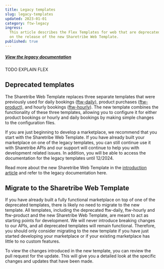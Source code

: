 ```yaml
---
title: Legacy templates
slug: legacy-templates
updated: 2023-01-01
category: ftw-legacy
ingress:
  This article describes the Flex Templates for web that are deprecated
  on the release of the new Sharetribe Web Template.
published: true
---
```


##### [View the legacy documentation](https://www.sharetribe.com/docs/legacy/)

TODO EXPLAIN FLEX

## Deprecated templates

The Sharetribe Web Template replaces three separate templates that were
previously used for daily bookings
([ftw-daily](https://github.com/sharetribe/ftw-daily)), product
purchases ([ftw-product](https://github.com/sharetribe/ftw-product)),
and hourly bookings
([ftw-hourly](https://github.com/sharetribe/ftw-hourly)). The new
template combines the functionality of these three templates, allowing
you to configure it for either product bookings or hourly and daily
bookings by making simple changes to the configuration files.

If you are just beginning to develop a marketplace, we recommend that
you start with the Sharetribe Web Template. If you have already built
your marketplace on one of the legacy templates, you can still continue
use it with Sharetribe APIs and our support will continue to help you
with development related issues. In addition, you will be able to access
the documentation for the legacy templates until 12/2024.

Read more about the new Sharetribe Web Template in the
[introduction article](/ftw/sharetribe-web-template/) and refer to the
legacy documentation here.

## Migrate to the Sharetribe Web Template

If you have already built a fully functional marketplace on top of one
of the deprecated templates, there is likely no need to migrate to the
new template. All templates, including the deprecated ftw-daily,
ftw-hourly and ftw-product and the new Sharetribe Web Template, are
meant to act as starting points for development. We will never introduce
breaking changes to our APIs, and all deprecated templates will remain
functional. Therefore, you should only consider migrating to the new
template if you have just started developing your marketplace or if your
existing marketplace has little to no custom features.

To view the changes introduced in the new template, you can review the
pull request for the update. This will give you a detailed look at the
specific changes and updates that have been made.
